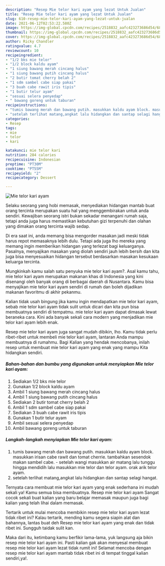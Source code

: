 ```yaml
---
description: "Resep Mie telor kari ayam yang lezat Untuk Jualan"
title: "Resep Mie telor kari ayam yang lezat Untuk Jualan"
slug: 610-resep-mie-telor-kari-ayam-yang-lezat-untuk-jualan
date: 2021-06-12T02:53:22.580Z
image: https://img-global.cpcdn.com/recipes/2518832_aafc423273686d54/680x482cq70/mie-telor-kari-ayam-foto-resep-utama.jpg
thumbnail: https://img-global.cpcdn.com/recipes/2518832_aafc423273686d54/680x482cq70/mie-telor-kari-ayam-foto-resep-utama.jpg
cover: https://img-global.cpcdn.com/recipes/2518832_aafc423273686d54/680x482cq70/mie-telor-kari-ayam-foto-resep-utama.jpg
author: Ricky Chandler
ratingvalue: 4.7
reviewcount: 10
recipeingredient:
- "1/2 bks mie telor"
- "1/2 block kaldu ayam"
- "1 siung bawang merah cincang halus"
- "1 siung bawang putih cincang halus"
- "2 butir tomat cherry belah 2"
- "1 sdm sambel cabe siap pakai"
- "3 buah cabe rawit iris tipis"
- "1 butir telur ayam"
- "sesuai selera penyedap"
- " bawang goreng untuk taburan"
recipeinstructions:
- "tumis bawang merah dan bawang putih. masukkan kaldu ayam block. masukkan irisan cabe rawit dan tomat cherrie. tambahkan sesendok makan sambel cabe. setelah wangi masukkan air matang lalu tunggu hingga mendidih lalu masukkan mie telor dan telor ayam. orak arik telor ayam."
- "setelah terlihat matang,angkat lalu hidangkan dan santap selagi hangat."
categories:
- Resep
tags:
- mie
- telor
- kari

katakunci: mie telor kari 
nutrition: 284 calories
recipecuisine: Indonesian
preptime: "PT30M"
cooktime: "PT55M"
recipeyield: "2"
recipecategory: Dessert

---
```



![Mie telor kari ayam](https://img-global.cpcdn.com/recipes/2518832_aafc423273686d54/680x482cq70/mie-telor-kari-ayam-foto-resep-utama.jpg)

Selaku seorang yang hobi memasak, menyediakan hidangan mantab buat orang tercinta merupakan suatu hal yang menggembirakan untuk anda sendiri. Kewajiban seorang istri bukan sekadar menangani rumah saja, tetapi anda juga harus memastikan kebutuhan gizi terpenuhi dan olahan yang dimakan orang tercinta wajib sedap.

Di era  saat ini, anda memang bisa mengorder masakan jadi meski tidak harus repot memasaknya lebih dulu. Tetapi ada juga lho mereka yang memang ingin memberikan hidangan yang terlezat bagi keluarganya. Pasalnya, menyajikan masakan yang diolah sendiri jauh lebih bersih dan kita juga bisa menyesuaikan hidangan tersebut berdasarkan masakan kesukaan keluarga tercinta. 



Mungkinkah kamu salah satu penyuka mie telor kari ayam?. Asal kamu tahu, mie telor kari ayam merupakan makanan khas di Indonesia yang kini disenangi oleh banyak orang di berbagai daerah di Nusantara. Kamu bisa menyajikan mie telor kari ayam sendiri di rumah dan boleh dijadikan makanan favoritmu di akhir pekanmu.

Kalian tidak usah bingung jika kamu ingin mendapatkan mie telor kari ayam, sebab mie telor kari ayam tidak sulit untuk dicari dan kita pun bisa membuatnya sendiri di tempatmu. mie telor kari ayam dapat dimasak lewat beraneka cara. Kini ada banyak sekali cara modern yang menjadikan mie telor kari ayam lebih enak.

Resep mie telor kari ayam juga sangat mudah dibikin, lho. Kamu tidak perlu ribet-ribet untuk membeli mie telor kari ayam, lantaran Anda mampu membuatnya di rumahmu. Bagi Kalian yang hendak mencobanya, inilah resep untuk membuat mie telor kari ayam yang enak yang mampu Kita hidangkan sendiri.

<!--inarticleads1-->

##### Bahan-bahan dan bumbu yang digunakan untuk menyiapkan Mie telor kari ayam:

1. Sediakan 1/2 bks mie telor
1. Gunakan 1/2 block kaldu ayam
1. Ambil 1 siung bawang merah cincang halus
1. Ambil 1 siung bawang putih cincang halus
1. Sediakan 2 butir tomat cherry belah 2
1. Ambil 1 sdm sambel cabe siap pakai
1. Sediakan 3 buah cabe rawit iris tipis
1. Gunakan 1 butir telur ayam
1. Ambil sesuai selera penyedap
1. Ambil  bawang goreng untuk taburan




<!--inarticleads2-->

##### Langkah-langkah menyiapkan Mie telor kari ayam:

1. tumis bawang merah dan bawang putih. masukkan kaldu ayam block. masukkan irisan cabe rawit dan tomat cherrie. tambahkan sesendok makan sambel cabe. - setelah wangi masukkan air matang lalu tunggu hingga mendidih lalu masukkan mie telor dan telor ayam. orak arik telor ayam.
1. setelah terlihat matang,angkat lalu hidangkan dan santap selagi hangat.




Ternyata cara membuat mie telor kari ayam yang enak sederhana ini mudah sekali ya! Kamu semua bisa membuatnya. Resep mie telor kari ayam Sangat cocok sekali buat kalian yang baru belajar memasak maupun juga bagi kalian yang telah lihai dalam memasak.

Tertarik untuk mulai mencoba membikin resep mie telor kari ayam lezat tidak ribet ini? Kalau tertarik, mending kamu segera siapin alat dan bahannya, lantas buat deh Resep mie telor kari ayam yang enak dan tidak ribet ini. Sungguh taidak sulit kan. 

Maka dari itu, ketimbang kamu berfikir lama-lama, yuk langsung aja bikin resep mie telor kari ayam ini. Pasti kalian gak akan menyesal membuat resep mie telor kari ayam lezat tidak rumit ini! Selamat mencoba dengan resep mie telor kari ayam mantab tidak ribet ini di tempat tinggal kalian sendiri,ya!.

